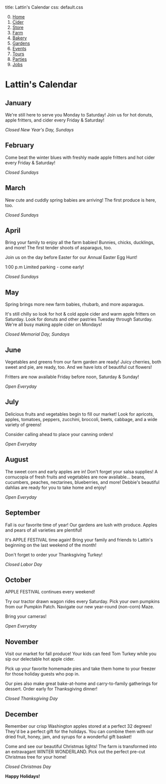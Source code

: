 title: Lattin's Calendar
css: default.css

0. [Home](index.html)
1. [Cider](cider.html)
2. [Store](store.html)
3. [Farm](farm.html)
4. [Bakery](bakery.html)
5. [Gardens](gardens.html)
6. [Events](events.html)
7. [Tours](tours.html)
8. [Parties](parties.html)
10. [Jobs](jobs.html)

# Lattin's Calendar

## January

We're still here to serve you Monday to Saturday!
Join us for hot donuts, apple fritters, and cider every Friday & Saturday!

*Closed New Year's Day, Sundays*

## February

Come beat the winter blues with freshly made apple fritters and hot cider every Friday & Saturday!

*Closed Sundays*

## March

New cute and cuddly spring babies are arriving!
The first produce is here, too.

*Closed Sundays*

## April

Bring your family to enjoy all the farm babies!
Bunnies, chicks, ducklings, and more!
The first tender shoots of asparagus, too.

Join us on the day before Easter for our Annual Easter Egg Hunt!

1:00 p.m
Limited parking - come early!

*Closed Sundays*

## May

Spring brings more new farm babies, rhubarb, and more asparagus.

It's still chilly so look for hot & cold apple cider and warm apple fritters on Saturday.
Look for donuts and other pastries Tuesday through Saturday.
We're all busy making apple cider on Mondays!

*Closed Memorial Day, Sundays*

## June

Vegetables and greens from our farm garden are ready!
Juicy cherries, both sweet and pie, are ready, too.
And we have lots of beautiful cut flowers!

Fritters are now available Friday before noon, Saturday & Sunday!

*Open Everyday*

## July

Delicious fruits and vegetables begin to fill our market!
Look for apricots, apples, tomatoes, peppers, zucchini, broccoli, beets, cabbage, and a wide variety of greens!

Consider calling ahead to place your canning orders!

*Open Everyday*

## August

The sweet corn and early apples are in!
Don't forget your salsa supplies!
A cornucopia of fresh fruits and vegetables are now available... beans, cucumbers, peaches, nectarines, blueberries, and more!
Debbie's beautiful dahlias are ready for you to take home and enjoy!

*Open Everyday*

## September

Fall is our favorite time of year!
Our gardens are lush with produce.
Apples and pears of all varieties are plentiful!

It's APPLE FESTIVAL time again!
Bring your family and friends to Lattin's beginning on the last weekend of the month!

Don't forget to order your Thanksgiving Turkey!

*Closed Labor Day*

## October

APPLE FESTIVAL continues every weekend!

Try our tractor drawn wagon rides every Saturday.
Pick your own pumpkins from our Pumpkin Patch.
Navigate our new year-round (non-corn) Maze.

Bring your cameras!

*Open Everyday*

## November

Visit our market for fall produce!
Your kids can feed Tom Turkey while you sip our delectable hot apple cider.

Pick up your favorite homemade pies and take them home to your freezer for those holiday guests who pop in.

Our pies also make great bake-at-home and carry-to-family gatherings for dessert.
Order early for Thanksgiving dinner!

*Closed Thanksgiving Day*

## December

Remember our crisp Washington apples stored at a perfect 32 degrees!
They'd be a perfect gift for the holidays.
You can combine them with our dried fruit, honey, jam, and syrups for a wonderful gift basket!

Come and see our beautiful Christmas lights!
The farm is transformed into an extravagant WINTER WONDERLAND.
Pick out the perfect pre-cut Christmas tree for your home!

*Closed Christmas Day*

**Happy Holidays!**

